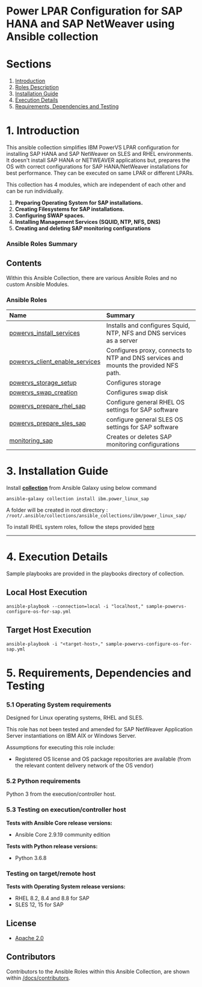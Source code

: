 # Power LPAR Configuration for SAP HANA and SAP NetWeaver using Ansible collection


# Sections
 1. [Introduction](README.md#1-introduction)
 2. [Roles Description](README.md#2-roles-description)
 3. [Installation Guide](README.md#3-installation-guide)
 4. [Execution Details](README.md#4-execution-details)
 5. [Requirements, Dependencies and Testing](README.md#5-requirements-dependencies-and-testing)

# 1. Introduction

This ansible collection simplifies IBM PowerVS LPAR configuration for installing SAP HANA and SAP NetWeaver on SLES and RHEL environments. It doesn't install SAP HANA or NETWEAVER applications but, prepares the OS with correct configurations for SAP HANA/NetWeaver installations for best performance. They can be executed on same LPAR or different LPARs.

This collection has 4 modules, which are independent of each other and can be run individually.
1)	**Preparing Operating System for SAP installations.**
2)	**Creating Filesystems for SAP installations.**
3)	**Configuring SWAP spaces.**
4)	**Installing Management Services (SQUID, NTP, NFS, DNS)**
5)	**Creating and deleting SAP monitoring configurations**

### Ansible Roles Summary

## Contents

Within this Ansible Collection, there are various Ansible Roles and no custom Ansible Modules.

### Ansible Roles

| Name | Summary |
| :--- | :--- |
| [powervs_install_services](https://github.com/IBM/ansible-power-linux-sap/tree/main/roles/powervs_install_services)| Installs and configures Squid, NTP, NFS and DNS services as a server|
| [powervs_client_enable_services](https://github.com/IBM/ansible-power-linux-sap/tree/main/roles/powervs_client_enable_services) | Configures proxy, connects to NTP and DNS services and mounts the provided NFS path. |
| [powervs_storage_setup](https://github.com/IBM/ansible-power-linux-sap/tree/main/roles/powervs_storage_setup)| Configures storage |
| [powervs_swap_creation](https://github.com/IBM/ansible-power-linux-sap/tree/main/roles/powervs_swap_creation)| Configures swap disk |
| [powervs_prepare_rhel_sap](https://github.com/IBM/ansible-power-linux-sap/tree/main/roles/powervs_prepare_rhel_sap)| Configure general RHEL OS settings for SAP software |
| [powervs_prepare_sles_sap](https://github.com/IBM/ansible-power-linux-sap/tree/main/roles/powervs_prepare_sles_sap)| configure general SLES OS settings for SAP software |
| [monitoring_sap](https://github.com/IBM/ansible-power-linux-sap/tree/main/roles/monitoring_sap)| Creates or deletes SAP monitoring configurations |


# 3. Installation Guide

Install **[collection](https://galaxy.ansible.com/ibm/power_linux_sap)** from Ansible Galaxy using below command

```ansible-galaxy collection install ibm.power_linux_sap```

A folder will be created in root directory : ```/root/.ansible/collections/ansible_collections/ibm/power_linux_sap/```

To install RHEL system roles, follow the steps provided [here](https://access.redhat.com/articles/6857351#installation)

***

# 4. Execution Details

Sample playbooks are provided in the playbooks directory of collection.

## Local Host Execution

```ansible-playbook --connection=local -i "localhost," sample-powervs-configure-os-for-sap.yml```

## Target Host Execution

```ansible-playbook -i "<target-host>," sample-powervs-configure-os-for-sap.yml```


# 5. Requirements, Dependencies and Testing

### 5.1 Operating System requirements

Designed for Linux operating systems, RHEL and SLES.

This role has not been tested and amended for SAP NetWeaver Application Server instantiations on IBM AIX or Windows Server.

Assumptions for executing this role include:
- Registered OS license and OS package repositories are available (from the relevant content delivery network of the OS vendor)

### 5.2 Python requirements

Python 3 from the execution/controller host.

### 5.3 Testing on execution/controller host

**Tests with Ansible Core release versions:**

- Ansible Core 2.9.19 community edition

**Tests with Python release versions:**

- Python 3.6.8

### Testing on target/remote host

**Tests with Operating System release versions:**

- RHEL 8.2, 8.4 and 8.8 for SAP
- SLES 12, 15 for SAP

## License

- [Apache 2.0](./LICENSE)

## Contributors

Contributors to the Ansible Roles within this Ansible Collection, are shown within [/docs/contributors](./docs/CONTRIBUTORS.md).
